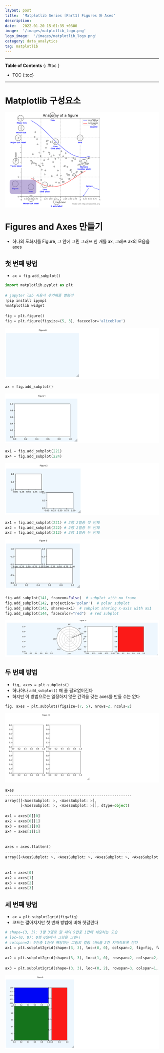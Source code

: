 ```yaml
---
layout: post
title:  'Matplotlib Series [Part1] Figures 와 Axes'
description: 
date:   2022-01-20 15:01:35 +0300
image:  '/images/matplotlib_logo.png'
logo_image:  '/images/matplotlib_logo.png'
category: data_analytics
tag: matplotlib
---
```

---
**Table of Contents**
{: #toc }
*  TOC
{:toc}

--- 

# Matplotlib 구성요소

![](/images/plt_1.png)


# Figures and Axes 만들기

- 하나의 도화지를 Figure, 그 안에 그린 그래프 한 개를 ax, 그래프 ax의 모음을 axes

## 첫 번째 방법

- `ax = fig.add_subplot()`

```py
import matplotlib.pyplot as plt

# jupyter lab 사용시 추가해줄 명령어
!pip install ipympl
%matplotlib widget

fig = plt.figure()
fig = plt.figure(figsize=(5, 3), facecolor='aliceblue')
```

![](/images/matplot_0.png)

```py
ax = fig.add_subplot()
```

![](/images/matplot_1.png)

```py
ax1 = fig.add_subplot(221)
ax4 = fig.add_subplot(224)
```

![](/images/matplot_2.png)


```py
ax1 = fig.add_subplot(221) # 2행 2열중 첫 번째
ax2 = fig.add_subplot(222) # 2행 2열중 두 번째
ax3 = fig.add_subplot(212) # 2행 1열중 두 번째
```

![](/images/matplot_3.png)


```py
fig.add_subplot(141, frameon=False)  # subplot with no frame
fig.add_subplot(142, projection='polar')  # polar subplot
fig.add_subplot(143, sharex=ax1)  # subplot sharing x-axis with ax1
fig.add_subplot(144, facecolor="red")  # red subplot
```

![](/images/matplot_4.png)

## 두 번째 방법

- `fig, axes = plt.subplots()`
- 하나하나 `add_subplot()` 해 줄 필요없어진다
- 하지만 이 방법으로는 일정하지 않은 간격을 갖는 axes를 만들 수는 없다

```py
fig, axes = plt.subplots(figsize=(7, 5), nrows=2, ncols=2)
```

![](/images/matplot_5.png)

```py
axes
----------------------------------------------------------
array([[<AxesSubplot: >, <AxesSubplot: >],
       [<AxesSubplot: >, <AxesSubplot: >]], dtype=object)

ax1 = axes[0][0]
ax2 = axes[0][1]
ax3 = axes[1][0]
ax4 = axes[1][1]


axes = axes.flatten()
----------------------------------------------------------
array([<AxesSubplot: >, <AxesSubplot: >, <AxesSubplot: >, <AxesSubplot: >], dtype=object)


ax1 = axes[0]
ax2 = axes[1]
ax3 = axes[2]
ax4 = axes[3]
```

## 세 번째 방법

- `ax = plt.subplot2grid(fig=fig)`
- 코드는 짧아지지만 첫 번째 방법에 비해 헷갈린다

```py
# shape=(3, 3): 3행 3열로 할 때의 9칸중 1칸에 해당하는 모습
# loc=(0, 0): 0행 0열에서 그림을 그린다
# colspan=2: 9칸중 1칸에 해당하는 그림의 컬럼 너비를 2칸 차지하도록 한다
ax1 = plt.subplot2grid(shape=(3, 3), loc=(0, 0), colspan=2, fig=fig, facecolor='blue')

ax2 = plt.subplot2grid(shape=(3, 3), loc=(1, 0), rowspan=2, colspan=2, fig=fig, facecolor='green')

ax3 = plt.subplot2grid(shape=(3, 3), loc=(0, 2), rowspan=3, colspan=1, fig=fig, facecolor='red')
```

![](/images/matplot_6.png)


























































